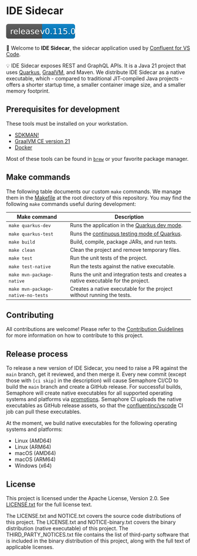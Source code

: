# IDE Sidecar 

![Release](release.svg) 

👋 Welcome to **IDE Sidecar**, the sidecar application used by
[Confluent for VS Code](https://github.com/confluentinc/vscode).

💡 IDE Sidecar exposes REST and GraphQL APIs.
It is a Java 21 project that uses [Quarkus](https://quarkus.io), [GraalVM](https://www.graalvm.org/), and
Maven. We distribute IDE Sidecar as a native executable, which - compared to traditional
JIT-compiled Java projects - offers a shorter startup time, a smaller container image size,
and a smaller memory footprint.

## Prerequisites for development

These tools must be installed on your workstation.

* [SDKMAN!](https://sdkman.io/)
* [GraalVM CE version 21](https://www.graalvm.org/)
* [Docker](https://www.docker.com/get-started)

Most of these tools can be found in [`brew`](https://brew.sh/) or your favorite package manager.

## Make commands

The following table documents our custom `make` commands. We manage them in the
[Makefile](./Makefile) at the root directory of this repository.
You may find the following `make` commands useful during development:

| Make command       | Description                                   |
|--------------------|-----------------------------------------------|
| `make quarkus-dev`  | Runs the application in the [Quarkus dev mode](https://quarkus.io/guides/getting-started#development-mode).                                                                                                                                                         |
| `make quarkus-test` | Runs the [continuous testing mode of Quarkus](https://quarkus.io/guides/continuous-testing#continuous-testing-without-dev-mode).                                                                                                                                    |
| `make build`       | Build, compile, package JARs, and run tests.  |
| `make clean`       | Clean the project and remove temporary files. |
| `make test`        | Run the unit tests of the project.            |
| `make test-native` | Run the tests against the native executable.  |
| `make mvn-package-native`                | Runs the unit and integration tests and creates a native executable for the project.                                                                                                                                |
| `make mvn-package-native-no-tests`       | Creates a native executable for the project without running the tests.                                                                                                                                              |

## Contributing

All contributions are welcome! Please refer to the [Contribution Guidelines](CONTRIBUTING.md) for more information
on how to contribute to this project.

## Release process

To release a new version of IDE Sidecar, you need to raise a PR against the `main` branch,
get it reviewed, and then merge it. Every new commit (except those with `[ci skip]` in the
description) will cause Semaphore CI/CD to build the `main` branch and create a GitHub release. For successful builds,
Semaphore will create native executables for all supported operating systems and platforms via
[promotions](https://github.com/confluentinc/ide-sidecar/blob/main/.semaphore/semaphore.yml#L78).
Semaphore CI uploads the native executables as GitHub release assets, so that the 
[confluentinc/vscode](https://github.com/confluentinc/vscode) CI job can pull these executables.

At the moment, we build native executables for the following operating systems and platforms:

* Linux (AMD64)
* Linux (ARM64)
* macOS (AMD64)
* macOS (ARM64)
* Windows (x64)

## License

This project is licensed under the Apache License, Version 2.0. See [LICENSE.txt](./LICENSE.txt) for the full license text.

The LICENSE.txt and NOTICE.txt covers the source code distributions of this project. 
The LICENSE.txt and NOTICE-binary.txt covers the binary distribution (native executable) of this project. 
The THIRD_PARTY_NOTICES.txt file contains the list of third-party software that is included in the 
binary distribution of this project, along with the full text of applicable licenses.

